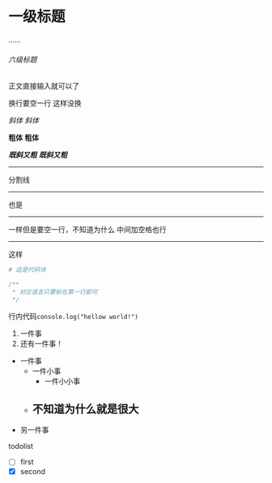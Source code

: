 # 一级标题
……
###### 六级标题

正文直接输入就可以了

换行要空一行
这样没换

*斜体*
_斜体_

**粗体**
__粗体__

***既斜又粗***
___既斜又粗___

***
分割线
___
也是

---
一样但是要空一行，不知道为什么
中间加空格也行
* * *
这样


```python
# 这是代码块
```
```javascript
/**
 * 对应语言只要标在第一行即可
 */
```

行内代码``console.log("hellow world!")``

1. 一件事
2. 还有一件事！
  
- 一件事
  - 一件小事
    - 一件小小事
  - 不知道为什么就是很大
    - 
- 另一件事
  
todolist

- [ ] first
- [x] second